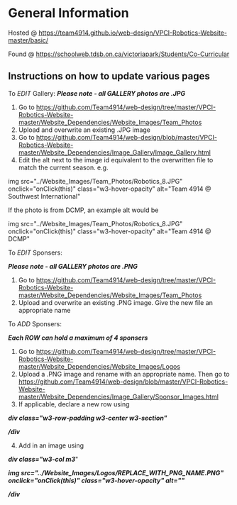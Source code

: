 # General Information
Hosted @ https://team4914.github.io/web-design/VPCI-Robotics-Website-master/basic/

Found @ https://schoolweb.tdsb.on.ca/victoriapark/Students/Co-Curricular

## Instructions on how to update various pages
To *EDIT* Gallery:
**_Please note - all GALLERY photos are .JPG_**
1. Go to https://github.com/Team4914/web-design/tree/master/VPCI-Robotics-Website-master/Website_Dependencies/Website_Images/Team_Photos
2. Upload and overwrite an existing .JPG image
3. Go to https://github.com/Team4914/web-design/blob/master/VPCI-Robotics-Website-master/Website_Dependencies/Image_Gallery/Image_Gallery.html
4. Edit the alt next to the image id equivalent to the overwritten file to match the current season.
e.g.

img src="../Website_Images/Team_Photos/Robotics_8.JPG" onclick="onClick(this)" class="w3-hover-opacity" alt="Team 4914 @ Southwest International"

If the photo is from DCMP, an example alt would be

img src="../Website_Images/Team_Photos/Robotics_8.JPG" onclick="onClick(this)" class="w3-hover-opacity" alt="Team 4914 @ DCMP"

To *EDIT* Sponsers:

**_Please note - all GALLERY photos are .PNG_**
1. Go to https://github.com/Team4914/web-design/tree/master/VPCI-Robotics-Website-master/Website_Dependencies/Website_Images/Team_Photos
2. Upload and overwrite an existing .PNG image. Give the new file an appropriate name

To *ADD* Sponsers:

**_Each ROW can hold a maximum of 4 sponsers_**
1. Go to https://github.com/Team4914/web-design/tree/master/VPCI-Robotics-Website-master/Website_Dependencies/Website_Images/Logos
2. Upload a .PNG image and rename with an appropriate name. Then go to https://github.com/Team4914/web-design/blob/master/VPCI-Robotics-Website-master/Website_Dependencies/Image_Gallery/Sponsor_Images.html
3. If applicable, declare a new row using 

**_div class="w3-row-padding w3-center w3-section"_**

**_/div_**

4. Add in an image using

**_div class="w3-col m3_**"

  **_img src="../Website_Images/Logos/REPLACE_WITH_PNG_NAME.PNG" onclick="onClick(this)" class="w3-hover-opacity" alt=""_**
  
**_/div_**


